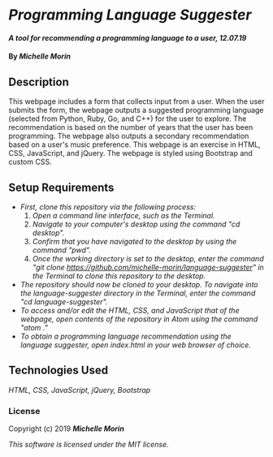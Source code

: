 # _Programming Language Suggester_

#### _A tool for recommending a programming language to a user, 12.07.19_

#### By _**Michelle Morin**_

## Description

This webpage includes a form that collects input from a user. When the user submits the form, the webpage outputs a suggested programming language (selected from Python, Ruby, Go, and C++) for the user to explore. The recommendation is based on the number of years that the user has been programming. The webpage also outputs a secondary recommendation based on a user's music preference. This webpage is an exercise in HTML, CSS, JavaScript, and jQuery. The webpage is styled using Bootstrap and custom CSS.

## Setup Requirements

* _First, clone this repository via the following process:_
  1. _Open a command line interface, such as the Terminal._
  2. _Navigate to your computer's desktop using the command "cd desktop"._
  3. _Confirm that you have navigated to the desktop by using the command "pwd"._
  4. _Once the working directory is set to the desktop, enter the command "git clone https://github.com/michelle-morin/language-suggester" in the Terminal to clone this repository to the desktop._
* _The repository should now be cloned to your desktop. To navigate into the language-suggester directory in the Terminal, enter the command "cd language-suggester"._
* _To access and/or edit the HTML, CSS, and JavaScript that of the webpage, open contents of the repository in Atom using the command "atom ."_
* _To obtain a programming language recommendation using the language suggester, open index.html in your web browser of choice._

## Technologies Used

_HTML, CSS, JavaScript, jQuery, Bootstrap_

### License

Copyright (c) 2019 **_Michelle Morin_**

*This software is licensed under the MIT license.*
